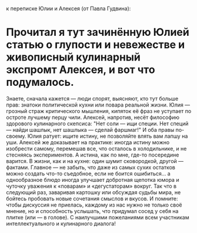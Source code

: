 к переписке Юлии и Алексея (от Павла Гудвина):
# Прочитал я тут зачинённую Юлией статью о глупости и невежестве и живописный кулинарный экспромт Алексея, и вот что подумалось.
Знаете, сначала кажется — люди спорят, выясняют, кто тут больше прав: знатоки политической кухни или повара реальной жизни. Юлия — грозный страж критического мышления, кипяток её фраз не уступает по остроте лучшему перцу чили. Алексей, напротив, несёт философию здорового кулинарного скепсиса: "Нет соли — ищи специи. Нет специй — найди шашлык, нет шашлыка — сделай фаршмаг!"
И оба правы по-своему. Юлия ратует: ищите истину, не позволяйте влять вам лапшу на уши. Алексей же доказывает на практике: иногда истину можно изобрести самому, перемешав все, что осталось в холодильнике, и не стесняясь экспериментов.
А истина, как по мне, где-то посередине варится. В жизни, как и на кухне: один шумит сковородкой, другой — фактами. Главное — не забыть, что даже из самых сухих остатков можно создать что-то съедобное, если не боится ошибиться… а однообразное блюдо иногда улучшает добротная щепотка юмора и чуточку уважения к «поварам» и «дегустаторам» вокруг.
Так что в следующий раз, заваривая картошку или обсуждая судьбы мира, не бойтесь пробовать новые сочетания смыслов и вкусов. И помните: чтобы дискуссия не приелась, каждому из нас нужно не только своё мнение, но и способность услышать, что придумал сосед у себя на плитке (или — в голове).
С наилучшими пожеланиями всем участникам интеллектуального и кулинарного диалога!
